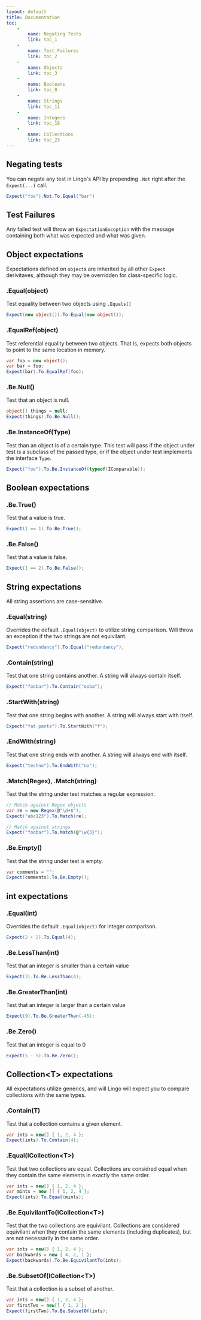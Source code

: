 ```yaml
---
layout: default
title: Documentation
toc:
    -
        name: Negating Tests
        link: toc_1
    -
        name: Test Failures
        link: toc_2
    -
        name: Objects
        link: toc_3
    -
        name: Booleans
        link: toc_8
    -
        name: Strings
        link: toc_11
    -
        name: Integers
        link: toc_18
    -
        name: Collections
        link: toc_23
---
```


## Negating tests

You can negate any test in Lingo's API by prepending `.Not` right after the
`Expect(...)` call.

``` csharp
Expect("foo").Not.To.Equal("bar")
```

## Test Failures

Any failed test will throw an `ExpectationException` with the message containing
both what was expected and what was given.

## Object expectations

Expectations defined on `object`s are inherited by all other `Expect`
derivitaves, although they may be overridden for class-specific logic.

### .Equal(object)

Test equality between two objects using `.Equals()`

``` csharp
Expect(new object()).To.Equal(new object());
```

### .EqualRef(object)

Test referential equality between two objects. That is, expects both objects to
point to the same location in memory.

``` csharp
var foo = new object();
var bar = foo;
Expect(bar).To.EqualRef(foo);
```

### .Be.Null()

Test that an object is null.

``` csharp
object[] things = null;
Expect(things).To.Be.Null();
```

### .Be.InstanceOf(Type)

Test than an object is of a certain type. This test will pass if the object
under test is a subclass of the passed type, or if the object under test
implements the interface `Type`.

``` csharp
Expect("foo").To.Be.InstanceOf(typeof(IComparable));
```

## Boolean expectations

### .Be.True()

Test that a value is true.

``` csharp
Expect(1 == 1).To.Be.True();
```

### .Be.False()

Test that a value is false.

``` csharp
Expect(1 == 2).To.Be.False();
```

## String expectations

All string assertions are case-sensitive.

### .Equal(string)

Overrides the default `.Equal(object)` to utilize string comparison. Will throw
an exception if the two strings are not equivilant.

``` csharp
Expect("redundancy").To.Equal("redundancy");
```

### .Contain(string)

Test that one string contains another. A string will always contain itself.

``` csharp
Expect("foobar").To.Contain("ooba");
```

### .StartWith(string)

Test that one string begins with another. A string will always start with
itself.

``` csharp
Expect("fat pants").To.StartWith("f");
```

### .EndWith(string)

Test that one string ends with another. A string will always end with
itself.

``` csharp
Expect("techno").To.EndWith("no");
```

### .Match(Regex), .Match(string)

Test that the string under test matches a regular expression.

``` csharp
// Match against Regex objects
var re = new Regex(@"\d+$");
Expect("abc123").To.Match(re);

// Match against strings
Expect("foobar").To.Match(@"\w{3}");
```

### .Be.Empty()

Test that the string under test is empty.

``` csharp
var comments = "";
Expect(comments).To.Be.Empty();
```

## int expectations

### .Equal(int)

Overrides the default `.Equal(object)` for integer comparison.

``` csharp
Expect(2 + 2).To.Equal(4);
```

### .Be.LessThan(int)

Test that an integer is smaller than a certain value

``` csharp
Expect(3).To.Be.LessThan(4);
```

### .Be.GreaterThan(int)

Test that an integer is larger than a certain value

``` csharp
Expect(9).To.Be.GreaterThan(-45);
```

### .Be.Zero()

Test that an integer is equal to 0

``` csharp
Expect(5 - 5).To.Be.Zero();
```

## Collection&lt;T&gt; expectations

All expectations utilize generics, and will Lingo will expect you to compare
collections with the same types.

### .Contain(T)

Test that a collection contains a given element.

``` csharp
var ints = new[] { 1, 2, 4 };
Expect(ints).To.Contain(4);
```

### .Equal(ICollection&lt;T&gt;)

Test that two collections are equal. Collections are considred equal when they
contain the same elements in exactly the same order.

``` csharp
var ints = new[] { 1, 2, 4 };
var mints = new [] { 1, 2, 4 };
Expect(ints).To.Equal(mints);
```

### .Be.EquivilantTo(ICollection&lt;T&gt;)

Test that the two collections are equivilant. Collections are considered
equivilant when they contain the same elements (including duplicates), but are
not necessarily in the same order.

``` csharp
var ints = new[] { 1, 2, 4 };
var backwards = new { 4, 2, 1 };
Expect(backwards).To.Be.EquivilantTo(ints);
```

### .Be.SubsetOf(ICollection&lt;T&gt;)

Test that a collection is a subset of another.

``` csharp
var ints = new[] { 1, 2, 4 };
var firstTwo = new[] { 1, 2 };
Expect(firstTwo).To.Be.SubsetOf(ints);
```
